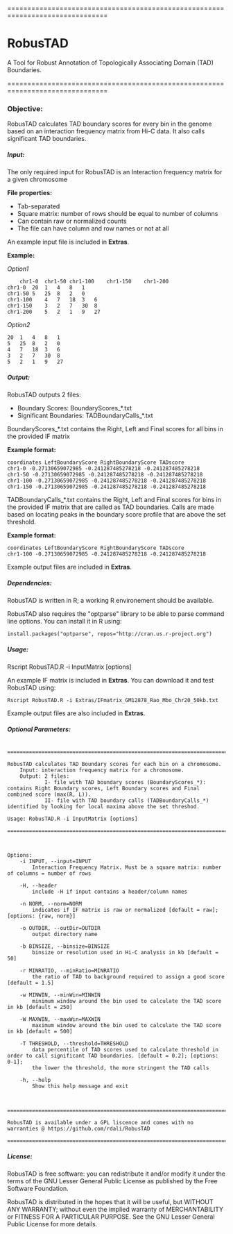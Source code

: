 ===============================================================================


# RobusTAD
A Tool for Robust Annotation of Topologically Associating Domain (TAD) Boundaries.

===============================================================================

### Objective:

RobusTAD calculates TAD boundary scores for every bin in the genome based on an interaction frequency matrix from Hi-C data. It also calls significant TAD boundaries.

##### Input: 

The only required input for RobusTAD is an Interaction frequency matrix for a given chromosome

__File properties:__


  * Tab-separated
  * Square matrix: number of rows should be equal to number of columns
  * Can contain raw or normalized counts
  * The file can have column and row names or not at all


An example input file is included in __Extras__.


__Example:__

_Option1_

```
	chr1-0	chr1-50 chr1-100	chr1-150	chr1-200
chr1-0	20	1	4	8	1	
chr1-50	5	25	8	2	0
chr1-100	4	7	18	3	6
chr1-150	3	2	7	30	8
chr1-200	5	2	1	9	27
```

_Option2_

```
20	1	4	8	1	
5	25	8	2	0
4	7	18	3	6
3	2	7	30	8
5	2	1	9	27
```




##### Output: 

RobusTAD outputs 2 files:

  * Boundary Scores: BoundaryScores_*.txt  
  * Significant Boundaries: TADBoundaryCalls_*.txt
  

BoundaryScores_*.txt  contains the Right, Left and Final scores for all bins in the provided IF matrix

__Example format:__

```
coordinates LeftBoundaryScore RightBoundaryScore TADscore
chr1-0 -0.27130659072985 -0.241287485278218 -0.241287485278218
chr1-50 -0.27130659072985 -0.241287485278218 -0.241287485278218
chr1-100 -0.27130659072985 -0.241287485278218 -0.241287485278218
chr1-150 -0.27130659072985 -0.241287485278218 -0.241287485278218

```

TADBoundaryCalls_*.txt  contains the Right, Left and Final scores for bins in the provided IF matrix that are called as TAD boundaries. Calls are made based on locating peaks in the boundary score profile that are above the set threshold.

__Example format:__

```
coordinates LeftBoundaryScore RightBoundaryScore TADscore
chr1-100 -0.27130659072985 -0.241287485278218 -0.241287485278218

```

Example output files are included in __Extras__.

##### Dependencies:

RobusTAD is written in R; a working R environement should be available.

RobusTAD also requires the "optparse" library to be able to parse command line options. You can install it in R using:


```
install.packages("optparse", repos="http://cran.us.r-project.org")

```



##### Usage: 
Rscript RobusTAD.R -i InputMatrix [options]


An example IF matrix is included in __Extras__. You can download it and test RobusTAD using:

```
Rscript RobusTAD.R -i Extras/IFmatrix_GM12878_Rao_Mbo_Chr20_50kb.txt
```

Example output files are also included in __Extras__.


##### Optional Parameters:

```

==============================================================================================================================================================

RobusTAD calculates TAD Boundary scores for each bin on a chromosome.
	Input: interaction frequency matrix for a chromosome.
	Output: 2 files: 
			I- file with TAD boundary scores (BoundaryScores_*): contains Right Boundary scores, Left Boundary scores and Final combined score (max(R, L)).
			II- file with TAD boundary calls (TADBoundaryCalls_*) identified by looking for local maxima above the set threshod.

Usage: RobusTAD.R -i InputMatrix [options]

==============================================================================================================================================================



Options:
	-i INPUT, --input=INPUT
		Interaction Frequency Matrix. Must be a square matrix: number of columns = number of rows

	-H, --header
		include -H if input contains a header/column names

	-n NORM, --norm=NORM
		indicates if IF matrix is raw or normalized [default = raw]; [options: {raw, norm}]

	-o OUTDIR, --outDir=OUTDIR
		output directory name

	-b BINSIZE, --binsize=BINSIZE
		binsize or resolution used in Hi-C analysis in kb [default = 50]

	-r MINRATIO, --minRatio=MINRATIO
		the ratio of TAD to background required to assign a good score [default = 1.5]

	-w MINWIN, --minWin=MINWIN
		minimum window around the bin used to calculate the TAD score in kb [default = 250]

	-W MAXWIN, --maxWin=MAXWIN
		maximum window around the bin used to calculate the TAD score in kb [default = 500]

	-T THRESHOLD, --threshold=THRESHOLD
		data percentile of TAD scores used to calculate threshold in order to call significant TAD boundaries. [default = 0.2]; [options: 0-1];
		the lower the threshold, the more stringent the TAD calls

	-h, --help
		Show this help message and exit



==============================================================================================================================================================

RobusTAD is available under a GPL liscence and comes with no warranties @ https://github.com/rdali/RobusTAD

==============================================================================================================================================================

```


##### License:

RobusTAD is free software: you can redistribute it and/or modify
it under the terms of the GNU Lesser General Public License as published by
the Free Software Foundation.

RobusTAD is distributed in the hopes that it will be useful, but WITHOUT ANY WARRANTY; without even the implied warranty of MERCHANTABILITY or FITNESS FOR A PARTICULAR PURPOSE.  See the GNU Lesser General Public License for more details.
